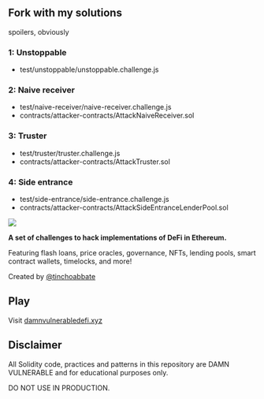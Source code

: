 ## Fork with my solutions

spoilers, obviously

### 1: Unstoppable

- test/unstoppable/unstoppable.challenge.js

### 2: Naive receiver

- test/naive-receiver/naive-receiver.challenge.js
- contracts/attacker-contracts/AttackNaiveReceiver.sol

### 3: Truster

- test/truster/truster.challenge.js
- contracts/attacker-contracts/AttackTruster.sol

### 4: Side entrance

- test/side-entrance/side-entrance.challenge.js
- contracts/attacker-contracts/AttackSideEntranceLenderPool.sol

![](cover.png)

**A set of challenges to hack implementations of DeFi in Ethereum.**

Featuring flash loans, price oracles, governance, NFTs, lending pools, smart contract wallets, timelocks, and more!

Created by [@tinchoabbate](https://twitter.com/tinchoabbate)

## Play

Visit [damnvulnerabledefi.xyz](https://damnvulnerabledefi.xyz)

## Disclaimer

All Solidity code, practices and patterns in this repository are DAMN VULNERABLE and for educational purposes only.

DO NOT USE IN PRODUCTION.
